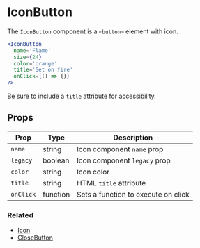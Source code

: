 # IconButton

The `IconButton` component is a `<button>` element with icon.

```.jsx
<IconButton
  name='Flame'
  size={24}
  color='orange'
  title='Set on fire'
  onClick={() => {}}
/>
```

Be sure to include a `title` attribute for accessibility.

## Props

| Prop      | Type     | Description                         |
| --------- | -------- | ----------------------------------- |
| `name`    | string   | Icon component `name` prop          |
| `legacy`  | boolean  | Icon component `legacy` prop        |
| `color`   | string   | Icon color                          |
| `title`   | string   | HTML `title` attribute              |
| `onClick` | function | Sets a function to execute on click |

### Related

- [Icon](/Icon)
- [CloseButton](/CloseButton)
